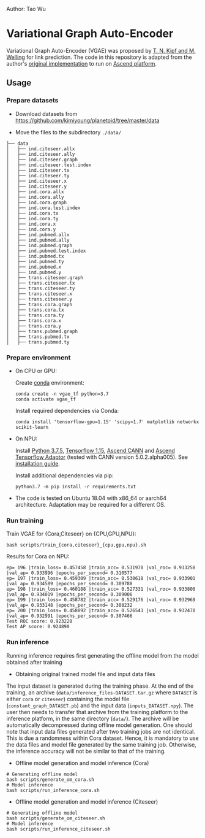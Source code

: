 Author: Tao Wu


# Variational Graph Auto-Encoder 


Variational Graph Auto-Encoder (VGAE) was proposed by [T. N. Kipf and M. Welling](https://arxiv.org/abs/1611.07308) for link prediction.
The code in this repository is adapted from the author's [original implementation](https://github.com/tkipf/gae) to run on [Ascend platform](https://www.hiascend.com/).


## Usage

### Prepare datasets

- Download datasets from https://github.com/kimiyoung/planetoid/tree/master/data

- Move the files to the subdirectory `./data/`
```
├── data
│   ├── ind.citeseer.allx
│   ├── ind.citeseer.ally
│   ├── ind.citeseer.graph
│   ├── ind.citeseer.test.index
│   ├── ind.citeseer.tx
│   ├── ind.citeseer.ty
│   ├── ind.citeseer.x
│   ├── ind.citeseer.y
│   ├── ind.cora.allx
│   ├── ind.cora.ally
│   ├── ind.cora.graph
│   ├── ind.cora.test.index
│   ├── ind.cora.tx
│   ├── ind.cora.ty
│   ├── ind.cora.x
│   ├── ind.cora.y
│   ├── ind.pubmed.allx
│   ├── ind.pubmed.ally
│   ├── ind.pubmed.graph
│   ├── ind.pubmed.test.index
│   ├── ind.pubmed.tx
│   ├── ind.pubmed.ty
│   ├── ind.pubmed.x
│   ├── ind.pubmed.y
│   ├── trans.citeseer.graph
│   ├── trans.citeseer.tx
│   ├── trans.citeseer.ty
│   ├── trans.citeseer.x
│   ├── trans.citeseer.y
│   ├── trans.cora.graph
│   ├── trans.cora.tx
│   ├── trans.cora.ty
│   ├── trans.cora.x
│   ├── trans.cora.y
│   ├── trans.pubmed.graph
│   ├── trans.pubmed.tx
│   ├── trans.pubmed.ty
```

### Prepare environment

- On CPU or GPU:

  Create [conda](https://docs.conda.io/en/latest/miniconda.html) environment:
  ```
  conda create -n vgae_tf python=3.7
  conda activate vgae_tf
  ```

  Install required dependencies via Conda:
  ```
  conda install 'tensorflow-gpu=1.15' 'scipy<1.7' matplotlib networkx scikit-learn
  ```
   
- On NPU:

  Install [Python 3.7.5](https://www.python.org/downloads/release/python-375/), [Tensorflow 1.15](https://www.tensorflow.org/install), [Ascend CANN](https://www.hiascend.com/software/cann/community) and [Ascend Tensorflow Adaptor](https://www.hiascend.com/software/ai-frameworks/community) (tested with CANN version 5.0.2.alpha005). See [installation guide](https://support.huaweicloud.com/intl/en-us/instg-cli-cann502/atlasdeploy_03_0086.html).
  
  Install additional dependencies via pip:
  ```
  python3.7 -m pip install -r requirements.txt
  ```
  
- The code is tested on Ubuntu 18.04 with x86_64 or aarch64 architecture. Adaptation may be required for a different OS. 

  
### Run training

Train VGAE for {Cora,Citeseer} on {CPU,GPU,NPU}:
```
bash scripts/train_{cora,citeseer}_{cpu,gpu,npu}.sh
```

Results for Cora on NPU:
```
ep= 196 |train_loss= 0.457458 |train_acc= 0.531970 |val_roc= 0.933258 |val_ap= 0.933996 |epochs_per_second= 0.310577
ep= 197 |train_loss= 0.459309 |train_acc= 0.530618 |val_roc= 0.933901 |val_ap= 0.934589 |epochs_per_second= 0.309788
ep= 198 |train_loss= 0.460188 |train_acc= 0.527331 |val_roc= 0.933800 |val_ap= 0.934019 |epochs_per_second= 0.309006
ep= 199 |train_loss= 0.458782 |train_acc= 0.529176 |val_roc= 0.932969 |val_ap= 0.933148 |epochs_per_second= 0.308232
ep= 200 |train_loss= 0.458892 |train_acc= 0.526543 |val_roc= 0.932470 |val_ap= 0.932991 |epochs_per_second= 0.307466
Test ROC score: 0.923220
Test AP score: 0.924890
```

### Run inference
Running inference requires first generating the offline model from the model obtained after training

- Obtaining original trained model file and input data files

The input dataset is generated during the training phase. At the end of the training, an archive (`data/inference_files-DATASET.tar.gz` where `DATASET` is either `cora` or `citeseer`) containing the model file (`constant_graph_DATASET.pb`) and the input data (`inputs_DATASET.npy`). The user then needs to transfer that archive from the training platform to the inference platform, in the same directory (`data/`). The archive will be automatically decompressed during offline model generation. One should note that input data files generated after two training jobs are not identical. This is due a randomness within Cora dataset. Hence, it is mandatory to use the data files and model file generated by the same training job. Otherwise, the inference accuracy will not be similar to that of the training.

- Offline model generation and model inference (Cora)
```
# Generating offline model
bash scripts/generate_om_cora.sh
# Model inference
bash scripts/run_inference_cora.sh
```

- Offline model generation and model inference (Citeseer)
```
# Generating offline model
bash scripts/generate_om_citeseer.sh
# Model inference
bash scripts/run_inference_citeseer.sh
```
